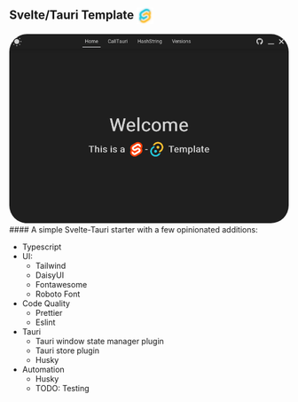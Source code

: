 ## Svelte/Tauri Template <img src="https://raw.githubusercontent.com/Fractal-Tess/Svelte-Tauri/main/src/assets/st-1024.png" width="30" align="center" />

<div align="center">
  <img src="https://raw.githubusercontent.com/Fractal-Tess/Svelte-Tauri/main/src/assets/app.png" width="580" style="border-radius:2rem"/>
</div>
#### A simple Svelte-Tauri starter with a few opinionated additions:

- Typescript
- UI:
  - Tailwind
  - DaisyUI
  - Fontawesome
  - Roboto Font
- Code Quality
  - Prettier
  - Eslint
- Tauri
  - Tauri window state manager plugin
  - Tauri store plugin
  - Husky
- Automation
  - Husky
  - TODO: Testing

